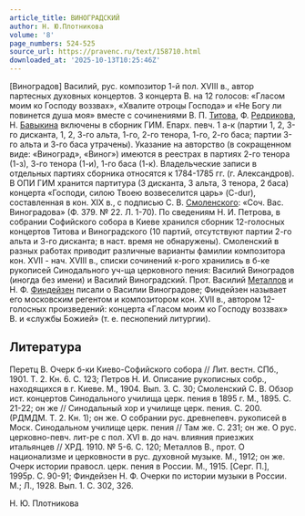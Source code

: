 ```yaml
---
article_title: ВИНОГРАДСКИЙ
author: Н. Ю.Плотникова
volume: '8'
page_numbers: 524-525
source_url: https://pravenc.ru/text/158710.html
downloaded_at: '2025-10-13T10:25:46Z'
---
```


[Виноградов] Василий, рус. композитор 1-й пол. XVIII в., автор партесных духовных концертов. 3 концерта В. на 12 голосов: «Гласом моим ко Господу воззвах», «Хвалите отроцы Господа» и «Не Богу ли повинется душа моя» вместе с сочинениями В. П. [Титова](https://pravenc.ru/text/Титов.html), Ф. [Редрикова](https://pravenc.ru/text/Редрикова.html), Н. [Бавыкина](https://pravenc.ru/text/Бавыкина.html) включены в сборник ГИМ. Епарх. певч. 1 а-к (партии 1, 2, 3-го дисканта, 1, 2, 3-го альта, 1-го, 2-го тенора, 1-го, 2-го баса; партии 3-го альта и 3-го баса утрачены). Указание на авторство (в сокращенном виде: «Виноград», «Виног») имеются в реестрах в партиях 2-го тенора (1-з), 3-го тенора (1-и), 1-го баса (1-к). Владельческие записи в отдельных партиях сборника относятся к 1784-1785 гг. (г. Александров). В ОПИ ГИМ хранится партитура (3 дисканта, 3 альта, 3 тенора, 2 баса) концерта «Господи, силою Твоею возвеселится царь» (C-dur), составленная в кон. XIX в., с подписью С. В. [Смоленского](https://pravenc.ru/text/Смоленского.html): «Соч. Вас. Виноградова» (Ф. 379. № 22. Л. 1-70). По сведениям Н. И. Петрова, в собрании Софийского собора в Киеве хранился сборник 12-голосных концертов Титова и Виноградского (10 партий, отсутствуют партии 2-го альта и 3-го дисканта; в наст. время не обнаружены). Смоленский в разных работах приводит различные варианты фамилии композитора кон. XVII - нач. XVIII в., списки сочинений к-рого хранились в б-ке рукописей Синодального уч-ща церковного пения: Василий Виноградов (иногда без имени) и Василий Виноградский. Прот. Василий [Металлов](https://pravenc.ru/text/Металлов.html) и Н. Ф. [Финдейзен](https://pravenc.ru/text/Финдейзен.html) писали о Василии Виноградове; Финдейзен называет его московским регентом и композитором кон. XVII в., автором 12-голосных произведений: концерта «Гласом моим ко Господу воззвах» В. и «службы Божией» (т. е. песнопений литургии).

## Литература

Перетц В. Очерк б-ки Киево-Софийского собора // Лит. вестн. СПб., 1901. Т. 2. Кн. 6. С. 123; Петров Н. И. Описание рукописных собр., находящихся в г. Киеве. М., 1904. Вып. 3. С. 30; Смоленский С. В. Обзор ист. концертов Синодального училища церк. пения в 1895 г. М., 1895. С. 21-22; он же // Синодальный хор и училище церк. пения. С. 200. (РДМДМ. Т. 2. Кн. 1); он же. О собрании рус. древнепевч. рукописей в Моск. Синодальном училище церк. пения // Там же. С. 231; он же. О рус. церковно-певч. лит-ре с пол. XVI в. до нач. влияния приезжих итальянцев // ХРД. 1910. № 5-6. С. 120; Металлов В., прот. О национализме и церковности в рус. духовной музыке. М., 1912; он же. Очерк истории правосл. церк. пения в России. М., 1915. [Серг. П.], 1995р. С. 90-91; Финдейзен Н. Ф. Очерки по истории музыки в России. М.; Л., 1928. Вып. 1. С. 302, 326.

Н. Ю.  Плотникова
